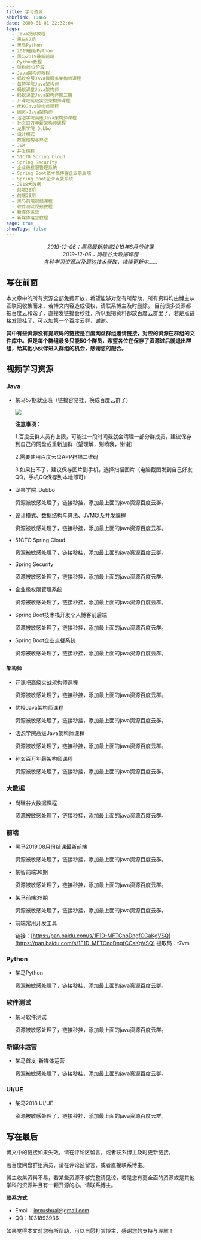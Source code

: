 ```yaml
---
title: 学习资源
abbrlink: 10465
date: 2000-01-01 22:32:04
tags:
  - Java视频教程
  - 黑马57期
  - 黑马Python
  - 2019最新Python
  - 黑马2019最新前端
  - Python教程
  - 架构师43阶段
  - Java架构师教程
  - 蚂蚁金服Java微服务架构师课程
  - 每特学院Java架构师
  - 蚂蚁课堂Java架构师
  - 蚂蚁课堂Java架构师第三期
  - 开课吧高级实战架构师课程
  - 优校Java架构师课程
  - 图灵-Java架构师
  - 沽泡学院高级Java架构师课程
  - 孙玄百万年薪架构师课程
  - 龙果学院 Dubbo
  - 设计模式
  - 数据结构与算法
  - JVM
  - 并发编程
  - 51CTO Spring Cloud
  - Spring Security
  - 企业级权限管理系统
  - Spring Boot技术栈博客企业前后端
  - Spring Boot企业点餐系统
  - 2018大数据
  - 前端36期
  - 前端39期
  - 黑马前端视频课程
  - 软件测试视频教程
  - 新媒体运营
  - 新媒体运营教程
sage: true
showTags: false
---
```


<center><i>2019-12-06：黑马最新前端2019年8月份结课</i></center>
<center><i>2019-12-06：尚硅谷大数据课程</i></center>
<center><i>各种学习资源以及周边技术获取，持续更新中......</i></center>

<!-- more -->

## 写在前面

本文章中的所有资源全部免费开放，希望能够对您有所帮助，所有资料均由博主从互联网收集而来，若博文内容造成侵权，请联系博主及时删除。
目前很多资源都被百度云和谐了，直接发链接会秒挂，所以我把资料都放百度云群里了，若是点链接发现挂了，可以加第一个百度云群，谢谢。

**其中有些资源没有提取码的链接是百度网盘群组邀请链接，对应的资源在群组的文件库中。但是每个群组最多只能50个群员，希望各位在保存了资源过后就退出群组，给其他小伙伴进入群组的机会，感谢您的配合。**

## 视频学习资源

### Java

- 某马57期就业班（链接容易挂，换成百度云群了）

  ![](https://dev.tencent.com/u/imxushuai/p/pic/git/raw/master/Group_20191217210033.png)
  
  **注意事项：**
  
  1.百度云群人员有上限，可能过一段时间我就会清理一部分群成员，建议保存到自己的网盘或重新加群（望理解，别喷我，谢谢）
  
  2.需要使用百度云盘APP扫描二维码
  
  3.如果扫不了，建议保存图片到手机，选择扫描图片（电脑截图发到自己好友QQ，手机QQ保存到本地即可）

- 龙果学院_Dubbo

  资源被敏感处理了，链接秒挂，添加最上面的java资源百度云群。

- 设计模式、数据结构与算法、JVM以及并发编程

  资源被敏感处理了，链接秒挂，添加最上面的java资源百度云群。

- 51CTO Spring Cloud

  资源被敏感处理了，链接秒挂，添加最上面的java资源百度云群。

- Spring Security

  资源被敏感处理了，链接秒挂，添加最上面的java资源百度云群。

- 企业级权限管理系统

  资源被敏感处理了，链接秒挂，添加最上面的java资源百度云群。

- Spring Boot技术栈开发个人博客前后端

  资源被敏感处理了，链接秒挂，添加最上面的java资源百度云群。

- Spring Boot企业点餐系统

  资源被敏感处理了，链接秒挂，添加最上面的java资源百度云群。

#### 架构师

- 开课吧高级实战架构师课程

  资源被敏感处理了，链接秒挂，添加最上面的java资源百度云群。

- 优校Java架构师课程

  资源被敏感处理了，链接秒挂，添加最上面的java资源百度云群。

- 沽泡学院高级Java架构师课程

  资源被敏感处理了，链接秒挂，添加最上面的java资源百度云群。

- 孙玄百万年薪架构师课程

  资源被敏感处理了，链接秒挂，添加最上面的java资源百度云群。

### 大数据

- 尚硅谷大数据课程

  资源被敏感处理了，链接秒挂，添加最上面的java资源百度云群。

### 前端

- 黑马2019.08月份结课最新前端

  资源被敏感处理了，链接秒挂，添加最上面的java资源百度云群。

- 某智前端36期

  资源被敏感处理了，链接秒挂，添加最上面的java资源百度云群。

- 某马前端39期

  资源被敏感处理了，链接秒挂，添加最上面的java资源百度云群。

- 前端常用开发工具

  链接：[https://pan.baidu.com/s/1F1D-MFTCnoDngfCCaKgVSQ](https://pan.baidu.com/s/1F1D-MFTCnoDngfCCaKgVSQ)
  提取码：t7vm



### Python

- 某马Python

  资源被敏感处理了，链接秒挂，添加最上面的java资源百度云群。



### 软件测试

- 某马软件测试

  资源被敏感处理了，链接秒挂，添加最上面的java资源百度云群。



### 新媒体运营

- 某马首发-新媒体运营

  资源被敏感处理了，链接秒挂，添加最上面的java资源百度云群。


### UI/UE

- 某马2018 UI/UE

  资源被敏感处理了，链接秒挂，添加最上面的java资源百度云群。


## 写在最后

博文中的链接如果失效，请在评论区留言，或者联系博主及时更新链接。

若百度网盘群组满员，请在评论区留言，或者直接联系博主。

博主收集资料不易，若某些资源不够完整请见谅，若是您有更全面的资源或是其他学科的资源并且有一颗开源的心，请联系博主。

**联系方式**

- Email：imxushuai@gmail.com
- QQ：1031893936

如果觉得本文对您有所帮助，可以自愿打赏博主，感谢您的支持与理解！
